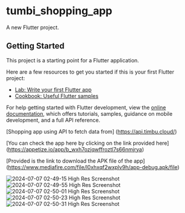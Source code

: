 # tumbi_shopping_app

A new Flutter project.

## Getting Started

This project is a starting point for a Flutter application.

Here are a few resources to get you started if this is your first Flutter project:

- [Lab: Write your first Flutter app](https://docs.flutter.dev/get-started/codelab)
- [Cookbook: Useful Flutter samples](https://docs.flutter.dev/cookbook)

For help getting started with Flutter development, view the
[online documentation](https://docs.flutter.dev/), which offers tutorials,
samples, guidance on mobile development, and a full API reference.


[Shopping app using API to fetch data from] (https://api.timbu.cloud/)

[You can check the app here by clicking on the link provided here] (https://appetize.io/app/b_wxh7ozjqwffroztl7s66nmjrya)

[Provided is the link to download the APK file of the app] (https://www.mediafire.com/file/l0xhxqf2wxplv9h/app-debug.apk/file)

![2024-07-07 02-49-15 High Res Screenshot](https://github.com/Norheem/grocery_shopping_app/assets/54234007/9be5397a-a67e-4c56-a67a-5bd43085b5d4)
![2024-07-07 02-49-55 High Res Screenshot](https://github.com/Norheem/grocery_shopping_app/assets/54234007/fee9dc2e-55b6-4e65-84e5-940c9b9a58f2)
![2024-07-07 02-50-01 High Res Screenshot](https://github.com/Norheem/grocery_shopping_app/assets/54234007/44617781-2bac-44f5-b84a-829b6a11c62d)
![2024-07-07 02-50-23 High Res Screenshot](https://github.com/Norheem/grocery_shopping_app/assets/54234007/9b22c64e-1483-48f5-b49e-d82b820d6abf)
![2024-07-07 02-50-31 High Res Screenshot](https://github.com/Norheem/grocery_shopping_app/assets/54234007/1898913e-f217-4218-940f-398a66c8564a)

